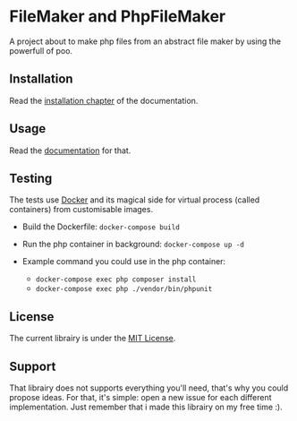 # FileMaker and PhpFileMaker

A project about to make php files from an abstract file maker by using the powerfull of poo.

## Installation

Read the [installation chapter](https://github.com/Nolikein/filemaker/wiki/Installation) of the documentation.

## Usage

Read the [documentation](https://github.com/Nolikein/filemaker/wiki) for that.

## Testing

The tests use [Docker](https://www.docker.com) and its magical side for virtual process (called containers) from customisable images.

+ Build the Dockerfile:
`docker-compose build`

+ Run the php container in background:
`docker-compose up -d`

+ Example command you could use in the php container:
  + `docker-compose exec php composer install`
  + `docker-compose exec php ./vendor/bin/phpunit`

## License
The current librairy is under the [MIT License](https://github.com/Nolikein/filemaker/blob/master/LICENSE).

## Support
That librairy does not supports everything you'll need, that's why you could propose ideas.
For that, it's simple: open a new issue for each different implementation.
Just remember that i made this librairy on my free time :).

